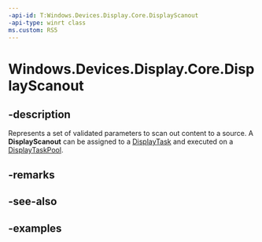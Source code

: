 ```yaml
---
-api-id: T:Windows.Devices.Display.Core.DisplayScanout
-api-type: winrt class
ms.custom: RS5
---
```


<!-- Class syntax.
public class DisplayScanout 
-->

# Windows.Devices.Display.Core.DisplayScanout

## -description
Represents a set of validated parameters to scan out content to a source. A **DisplayScanout** can be assigned to a [DisplayTask](displaytask.md) and executed on a [DisplayTaskPool](displaytaskpool.md).

## -remarks

## -see-also

## -examples
